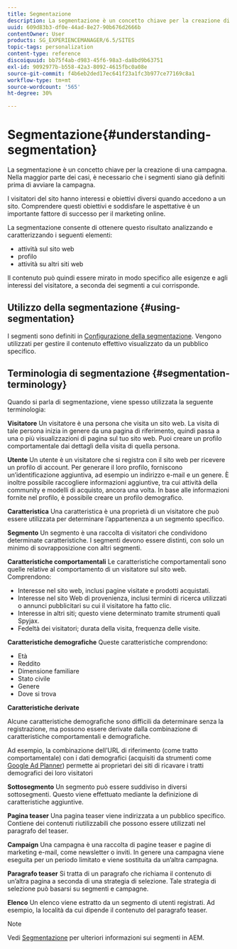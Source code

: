 ```yaml
---
title: Segmentazione
description: La segmentazione è un concetto chiave per la creazione di una campagna. Nella maggior parte dei casi, è necessario che i segmenti siano già definiti prima di avviare la campagna.
uuid: 609d83b3-df0e-44ad-8e27-90b676d2666b
contentOwner: User
products: SG_EXPERIENCEMANAGER/6.5/SITES
topic-tags: personalization
content-type: reference
discoiquuid: bb75f4ab-d983-45f6-98a3-da8bd9b63751
exl-id: 9092977b-b558-42a3-8092-4615fbc0a08e
source-git-commit: f4b6eb2ded17ec641f23a1fc3b977ce77169c8a1
workflow-type: tm+mt
source-wordcount: '565'
ht-degree: 30%

---
```


# Segmentazione{#understanding-segmentation}

La segmentazione è un concetto chiave per la creazione di una campagna. Nella maggior parte dei casi, è necessario che i segmenti siano già definiti prima di avviare la campagna.

I visitatori del sito hanno interessi e obiettivi diversi quando accedono a un sito. Comprendere questi obiettivi e soddisfare le aspettative è un importante fattore di successo per il marketing online.

La segmentazione consente di ottenere questo risultato analizzando e caratterizzando i seguenti elementi:

* attività sul sito web
* profilo
* attività su altri siti web

Il contenuto può quindi essere mirato in modo specifico alle esigenze e agli interessi del visitatore, a seconda dei segmenti a cui corrisponde.

## Utilizzo della segmentazione {#using-segmentation}

I segmenti sono definiti in [Configurazione della segmentazione](/help/sites-administering/campaign-segmentation.md). Vengono utilizzati per gestire il contenuto effettivo visualizzato da un pubblico specifico.

## Terminologia di segmentazione {#segmentation-terminology}

Quando si parla di segmentazione, viene spesso utilizzata la seguente terminologia:

**Visitatore** Un visitatore è una persona che visita un sito web. La visita di tale persona inizia in genere da una pagina di riferimento, quindi passa a una o più visualizzazioni di pagina sul tuo sito web. Puoi creare un profilo comportamentale dai dettagli della visita di quella persona.

**Utente** Un utente è un visitatore che si registra con il sito web per ricevere un profilo di account. Per generare il loro profilo, forniscono un’identificazione aggiuntiva, ad esempio un indirizzo e-mail e un genere. È inoltre possibile raccogliere informazioni aggiuntive, tra cui attività della community e modelli di acquisto, ancora una volta. In base alle informazioni fornite nel profilo, è possibile creare un profilo demografico.

**Caratteristica** Una caratteristica è una proprietà di un visitatore che può essere utilizzata per determinare l’appartenenza a un segmento specifico.

**Segmento** Un segmento è una raccolta di visitatori che condividono determinate caratteristiche. I segmenti devono essere distinti, con solo un minimo di sovrapposizione con altri segmenti.

**Caratteristiche comportamentali** Le caratteristiche comportamentali sono quelle relative al comportamento di un visitatore sul sito web. Comprendono:

* Interesse nel sito web, inclusi pagine visitate e prodotti acquistati.
* Interesse nel sito Web di provenienza, inclusi termini di ricerca utilizzati o annunci pubblicitari su cui il visitatore ha fatto clic.
* Interesse in altri siti; questo viene determinato tramite strumenti quali Spyjax.
* Fedeltà dei visitatori; durata della visita, frequenza delle visite.

**Caratteristiche demografiche** Queste caratteristiche comprendono:

* Età
* Reddito
* Dimensione familiare
* Stato civile
* Genere
* Dove si trova

**Caratteristiche derivate**

Alcune caratteristiche demografiche sono difficili da determinare senza la registrazione, ma possono essere derivate dalla combinazione di caratteristiche comportamentali e demografiche.

Ad esempio, la combinazione dell’URL di riferimento (come tratto comportamentale) con i dati demografici (acquisiti da strumenti come [Google Ad Planner](https://www.google.com/adplanner/)) permette ai proprietari dei siti di ricavare i tratti demografici dei loro visitatori

**Sottosegmento** Un segmento può essere suddiviso in diversi sottosegmenti. Questo viene effettuato mediante la definizione di caratteristiche aggiuntive.

**Pagina teaser** Una pagina teaser viene indirizzata a un pubblico specifico. Contiene dei contenuti riutilizzabili che possono essere utilizzati nel paragrafo del teaser.

**Campaign** Una campagna è una raccolta di pagine teaser e pagine di marketing e-mail, come newsletter o inviti. In genere una campagna viene eseguita per un periodo limitato e viene sostituita da un’altra campagna.

**Paragrafo teaser** Si tratta di un paragrafo che richiama il contenuto di un’altra pagina a seconda di una strategia di selezione. Tale strategia di selezione può basarsi su segmenti e campagne.

**Elenco** Un elenco viene estratto da un segmento di utenti registrati. Ad esempio, la località da cui dipende il contenuto del paragrafo teaser.

>[!NOTE]
>
>Vedi [Segmentazione](/help/sites-administering/campaign-segmentation.md) per ulteriori informazioni sui segmenti in AEM.
